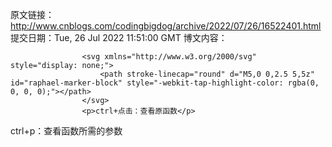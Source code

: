 原文链接：http://www.cnblogs.com/codingbigdog/archive/2022/07/26/16522401.html
提交日期：Tue, 26 Jul 2022 11:51:00 GMT
博文内容：

                    <svg xmlns="http://www.w3.org/2000/svg" style="display: none;">
                        <path stroke-linecap="round" d="M5,0 0,2.5 5,5z" id="raphael-marker-block" style="-webkit-tap-highlight-color: rgba(0, 0, 0, 0);"></path>
                    </svg>
                    <p>ctrl+点击：查看原函数</p> 
<p>ctrl+p：查看函数所需的参数</p>
                